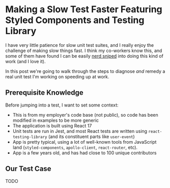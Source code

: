 <!---
title: Making a Slow Test Faster Featuring Styled Components and Testing Library
description: I have very little patience for slow unit test suites, and I really enjoy the challenge of making slow things fast. I think my co-workers know this, and some of them have found I can be easily nerd sniped into doing this kind of work (and I love it).
socialImage: https://user-images.githubusercontent.com/5233399/245847699-1f8096c5-18b4-4d38-aec6-1f4c3fdc1c2d.png
slackLabel1: Reading Time
slackLabel1Value: Depends!
slackLabel2: Publish Date
slackLabel2Value: June 24, 2023
draft: true
-->

# Making a Slow Test Faster Featuring Styled Components and Testing Library

I have very little patience for slow unit test suites, and I really enjoy the challenge of making slow things fast. I think my co-workers know this, and some of them have found I can be easily [nerd sniped](https://en.wikipedia.org/wiki/Nerd_sniping) into doing this kind of work (and I love it).

In this post we're going to walk through the steps to diagnose _and_ remedy a real unit test I'm working on speeding up at work.

## Prerequisite Knowledge

Before jumping into a test, I want to set some context:

- This is from my employer's code base (not public), so code has been modified in examples to be more generic
- The application is built using React 17
- Unit tests are run in Jest, and most React tests are written using `react-testing-library` (and its constituent parts like `user-event`)
- App is pretty typical, using a lot of well-known tools from JavaScript land (`styled-components`, `apollo-client`, `react-router`, etc).
- App is a few years old, and has had close to 100 unique contributors

## Our Test Case

TODO
